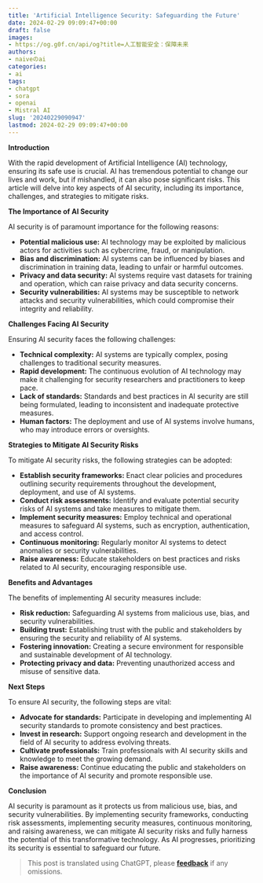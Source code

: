```yaml
---
title: 'Artificial Intelligence Security: Safeguarding the Future'
date: 2024-02-29 09:09:47+00:00
draft: false
images:
- https://og.g0f.cn/api/og?title=人工智能安全：保障未来
authors:
- naiveのai
categories:
- ai
tags:
- chatgpt
- sora
- openai
- Mistral AI
slug: '20240229090947'
lastmod: 2024-02-29 09:09:47+00:00
---
```


**Introduction**

With the rapid development of Artificial Intelligence (AI) technology, ensuring its safe use is crucial. AI has tremendous potential to change our lives and work, but if mishandled, it can also pose significant risks. This article will delve into key aspects of AI security, including its importance, challenges, and strategies to mitigate risks.

**The Importance of AI Security**

AI security is of paramount importance for the following reasons:

- **Potential malicious use:** AI technology may be exploited by malicious actors for activities such as cybercrime, fraud, or manipulation.
- **Bias and discrimination:** AI systems can be influenced by biases and discrimination in training data, leading to unfair or harmful outcomes.
- **Privacy and data security:** AI systems require vast datasets for training and operation, which can raise privacy and data security concerns.
- **Security vulnerabilities:** AI systems may be susceptible to network attacks and security vulnerabilities, which could compromise their integrity and reliability.

**Challenges Facing AI Security**

Ensuring AI security faces the following challenges:

- **Technical complexity:** AI systems are typically complex, posing challenges to traditional security measures.
- **Rapid development:** The continuous evolution of AI technology may make it challenging for security researchers and practitioners to keep pace.
- **Lack of standards:** Standards and best practices in AI security are still being formulated, leading to inconsistent and inadequate protective measures.
- **Human factors:** The deployment and use of AI systems involve humans, who may introduce errors or oversights.

**Strategies to Mitigate AI Security Risks**

To mitigate AI security risks, the following strategies can be adopted:

- **Establish security frameworks:** Enact clear policies and procedures outlining security requirements throughout the development, deployment, and use of AI systems.
- **Conduct risk assessments:** Identify and evaluate potential security risks of AI systems and take measures to mitigate them.
- **Implement security measures:** Employ technical and operational measures to safeguard AI systems, such as encryption, authentication, and access control.
- **Continuous monitoring:** Regularly monitor AI systems to detect anomalies or security vulnerabilities.
- **Raise awareness:** Educate stakeholders on best practices and risks related to AI security, encouraging responsible use.

**Benefits and Advantages**

The benefits of implementing AI security measures include:

- **Risk reduction:** Safeguarding AI systems from malicious use, bias, and security vulnerabilities.
- **Building trust:** Establishing trust with the public and stakeholders by ensuring the security and reliability of AI systems.
- **Fostering innovation:** Creating a secure environment for responsible and sustainable development of AI technology.
- **Protecting privacy and data:** Preventing unauthorized access and misuse of sensitive data.

**Next Steps**

To ensure AI security, the following steps are vital:

- **Advocate for standards:** Participate in developing and implementing AI security standards to promote consistency and best practices.
- **Invest in research:** Support ongoing research and development in the field of AI security to address evolving threats.
- **Cultivate professionals:** Train professionals with AI security skills and knowledge to meet the growing demand.
- **Raise awareness:** Continue educating the public and stakeholders on the importance of AI security and promote responsible use.

**Conclusion**

AI security is paramount as it protects us from malicious use, bias, and security vulnerabilities. By implementing security frameworks, conducting risk assessments, implementing security measures, continuous monitoring, and raising awareness, we can mitigate AI security risks and fully harness the potential of this transformative technology. As AI progresses, prioritizing its security is essential to safeguard our future.

> This post is translated using ChatGPT, please [**feedback**](https://github.com/xinkeji/hugo/issues/new) if any omissions.